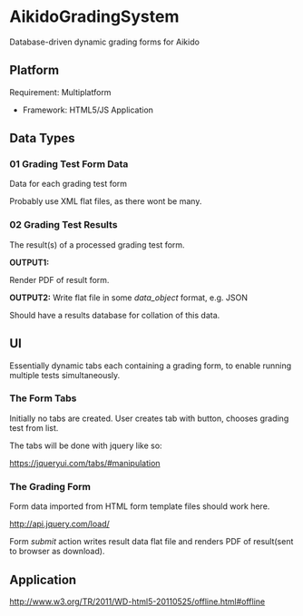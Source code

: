 AikidoGradingSystem
===================

Database-driven dynamic grading forms for Aikido

## Platform
Requirement: Multiplatform
- Framework: HTML5/JS Application

## Data Types

### 01 Grading Test Form Data
Data for each grading test form

Probably use XML flat files, as there wont be many.

### 02 Grading Test Results
The result(s) of a processed grading test form.

**OUTPUT1:**

Render PDF of result form.

**OUTPUT2:**
Write flat file in some *data_object* format, e.g. JSON

Should have a results database for collation of this data.


## UI
Essentially dynamic tabs each containing a grading form, to enable running multiple tests simultaneously.

### The Form Tabs
Initially no tabs are created. User creates tab with button, chooses grading test from list.

The tabs will be done with jquery like so:

https://jqueryui.com/tabs/#manipulation


### The Grading Form
Form data imported from HTML form template files should work here.

http://api.jquery.com/load/

Form *submit* action writes result data flat file and renders PDF of result(sent to browser as download).


## Application
http://www.w3.org/TR/2011/WD-html5-20110525/offline.html#offline


